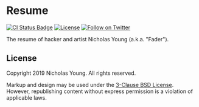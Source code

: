 # Resume

[![CI Status
Badge](https://gitlab.com/secretfader/resume/badges/master/build.svg)](https://gitlab.com/secretfader/resume)
[![License](https://img.shields.io/badge/License-BSD%203--Clause-blue.svg)](https://opensource.org/licenses/BSD-3-Clause)
[![Follow on Twitter](https://img.shields.io/twitter/follow/secretfader.svg?label=Follow&style=social)](https://twitter.com/secretfader)

The resume of hacker and artist Nicholas Young (a.k.a. "Fader").

## License

Copyright 2019 Nicholas Young. All rights reserved.

Markup and design may be used under the [3-Clause BSD License](LICENSE). However, republishing content without express permission is a violation of applicable laws.
